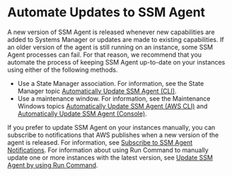 # Automate Updates to SSM Agent<a name="ssm-agent-automatic-updates"></a>

A new version of SSM Agent is released whenever new capabilities are added to Systems Manager or updates are made to existing capabilities\. If an older version of the agent is still running on an instance, some SSM Agent processes can fail\. For that reason, we recommend that you automate the process of keeping SSM Agent up\-to\-date on your instances using either of the following methods\.
+ Use a State Manager association\. For information, see the State Manager topic [Automatically Update SSM Agent \(CLI\)](sysman-state-cli.md)\.
+ Use a maintenance window\. For information, see the Maintenance Windows topics [Automatically Update SSM Agent \(AWS CLI\)](https://docs.aws.amazon.com/systems-manager/latest/userguide/mw-walkthrough-cli.html) and [Automatically Update SSM Agent \(Console\)](https://docs.aws.amazon.com/systems-manager/latest/userguide/mw-walkthrough-console.html)\. 

If you prefer to update SSM Agent on your instances manually, you can subscribe to notifications that AWS publishes when a new version of the agent is released\. For information, see [Subscribe to SSM Agent Notifications](ssm-agent-subscribe-notifications.md)\. For information about using Run Command to manually update one or more instances with the latest version, see [Update SSM Agent by using Run Command](rc-console.md#rc-console-agentexample)\.